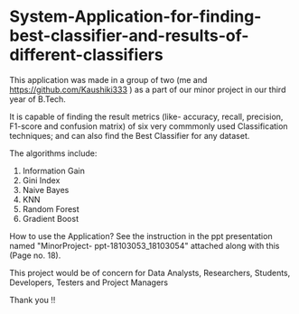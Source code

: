 # System-Application-for-finding-best-classifier-and-results-of-different-classifiers

This application was made in a group of two (me and https://github.com/Kaushiki333 ) as a part of our minor project in our third year of B.Tech. 

It is capable of finding the result metrics (like- accuracy, recall, precision, F1-score and confusion matrix) of six very commmonly used Classification techniques; and can also find the Best Classifier for any dataset.

The algorithms include:
1) Information Gain
2) Gini Index
3) Naive Bayes
4) KNN
5) Random Forest
6) Gradient Boost

How to use the Application? See the instruction in the ppt presentation named "MinorProject- ppt-18103053_18103054" attached along with this (Page no. 18).

This project would be of concern for Data Analysts, Researchers, Students, Developers, Testers and Project Managers

Thank you !!
